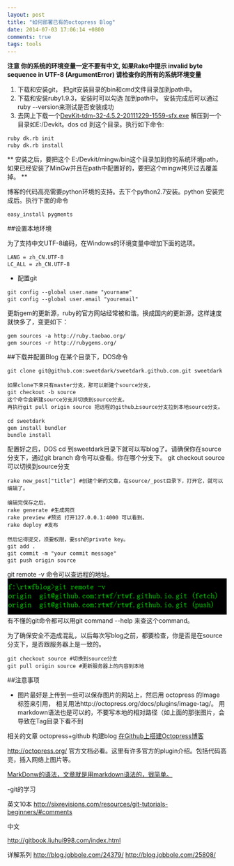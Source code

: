 ```yaml
---
layout: post
title: "如何部署已有的octopress Blog"
date: 2014-07-03 17:06:14 +0800
comments: true
tags: tools
---
```

**注意 你的系统的环境变量一定不要有中文, 如果Rake中提示 invalid byte sequence in UTF-8 (ArgumentError) 请检查你的所有的系统环境变量**

1. 下载和安装git， 把git安装目录的bin和cmd文件目录加到path中。
2. 下载和安装ruby1.9.3，安装时可以勾选 加到path中。 安装完成后可以通过ruby --version来测试是否安装成功
3. 去网上下载一个[DevKit-tdm-32-4.5.2-20111229-1559-sfx.exe](https://github.com/downloads/oneclick/rubyinstaller/DevKit-tdm-32-4.5.2-20111229-1559-sfx.exe) 解压到一个目录如E:/Devkit。dos cd 到这个目录。执行如下命令:
```
ruby dk.rb init 
ruby dk.rb install
```
**
安装之后，要把这个 E:/Devkit/mingw/bin这个目录加到你的系统环境path，如果已经安装了MinGw并且在path中配置好的，要把这个mingw拷贝过去覆盖掉。
**

博客的代码高亮需要python环境的支持。去下个python2.7安装。python 安装完成后。执行下面的命令

```
easy_install pygments
```

##设置本地环境

为了支持中文UTF-8编码，在Windows的环境变量中增加下面的选项。
```
LANG = zh_CN.UTF-8
LC_ALL = zh_CN.UTF-8
```

- 配置git
```
git config --global user.name "yourname"
git config --global user.email "youremail"
```

更新gem的更新源，ruby的官方网站经常被和谐。换成国内的更新源，这样速度就快多了，变更如下：
```
gem sources -a http://ruby.taobao.org/
gem sources -r http://rubygems.org/
```

##下载并配置Blog
在某个目录下，DOS命令
```
git clone git@github.com:sweetdark/sweetdark.github.com.git sweetdark

如果clone下来只有master分支，那可以新建个source分支，
git checkout -b source 
这个命令会新建source分支并切换到source分支。
再执行git pull origin source 把远程的github上source分支拉到本地source分支。

cd sweetdark
gem install bundler
bundle install
```

配置好之后，DOS cd 到sweetdark目录下就可以写blog了。请确保你在source 分支下，通过git branch 命令可以查看。你在哪个分支下。 git checkout source 可以切换到source分支
```
rake new_post["title"] #创建个新的文章，在source/_post目录下，打开它，就可以编辑了。

编辑完保存之后。
rake generate #生成网页
rake preview #预览 打开127.0.0.1:4000 可以看到。
rake deploy #发布

然后记得提交，须要权限，要ssh的private key。
git add .
git commit -m "your commit message"
git push origin source

```
git remote -v 命令可以查远程的地址。
![](../images/gitremote.png)
有不懂的git命令都可以用git command --help 来查这个command。


为了确保安全不造成混乱，以后每次写blog之前，都要检查，你是否是在source分支下，是否跟服务器上是一致的。
```
git checkout source #切换到source分支
git pull origin source #更新服务器上的内容到本地
```

##注意事项
- 图片最好是上传到一些可以保存图片的网站上，然后用 octopress 的Image 标签来引用， 相关用法http://octopress.org/docs/plugins/image-tag/。
用markdown语法也是可以的，不要写本地的相对路径（如上面的那张图片，会导致在Tag目录下看不到

相关的文章
octopress+github 构建blog [在Github上搭建Octopress博客](http://xuhehuan.com/783.html)

http://octopress.org/ 官方文档必看。这里有许多官方的plugin介绍。包括代码高亮，插入网络上图片等。

[MarkDonw的语法，文章就是用markdown语法的，很简单。](http://qingbo.net/picky/502-markdown-syntax.html)

-git的学习 

英文10本
http://sixrevisions.com/resources/git-tutorials-beginners/#comments 

中文

http://gitbook.liuhui998.com/index.html 

详解系列
http://blog.jobbole.com/24379/ 
http://blog.jobbole.com/25808/ 
